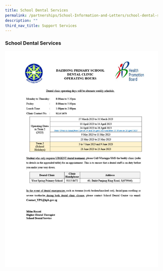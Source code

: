 ```yaml
---
title: School Dental Services
permalink: /partnerships/School-Information-and-Letters/school-dental-services/
description: ""
third_nav_title: Support Services
---
```

### School Dental Services

![](/images/dental%20information%20in%20school%20website_term%202%202023_updated%2018%20may%2020231024_1.jpg)